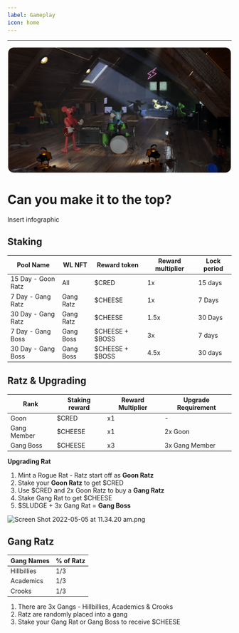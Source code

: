 ```yaml
---
label: Gameplay
icon: home
---
```


---
![](../static/banner.png)

# Can you make it to the top?

Insert infographic

## Staking

| Pool Name | WL NFT | Reward token | Reward multiplier | Lock period |
| --- | --- | --- | --- | --- |
| 15 Day - Goon Ratz | All | $CRED | 1x | 15 days |
| 7 Day - Gang Ratz | Gang Ratz | $CHEESE | 1x |  7 Days |
| 30 Day - Gang Ratz | Gang Ratz | $CHEESE | 1.5x | 30 Days |
| 7 Day - Gang Boss | Gang Boss | $CHEESE + $BOSS | 3x | 7 days |
| 30 Day - Gang Boss | Gang Boss | $CHEESE + $BOSS | 4.5x | 30 days |

## Ratz & Upgrading

| Rank | Staking reward | Reward Multiplier | Upgrade Requirement |
| --- | --- | --- | --- |
| Goon | $CRED | x1 | - |
| Gang Member | $CHEESE | x1 | 2x Goon |
| Gang Boss | $CHEESE | x3 | 3x Gang Member |

**Upgrading Rat** 

1. Mint a Rogue Rat - Ratz start off as **Goon Ratz**
2. Stake your **Goon Ratz** to get $CRED
3. Use $CRED and 2x Goon Ratz to buy a **Gang Ratz**
4. Stake Gang Rat to get $CHEESE 
5. $SLUDGE + 3x Gang Rat = **Gang Boss**

![Screen Shot 2022-05-05 at 11.34.20 am.png](Rogue%20Ratz%20Whitepaper%20&%20Tokenomics%20cfa8e8546bb2471a805688c2c300c8c4/Screen_Shot_2022-05-05_at_11.34.20_am.png)

## Gang Ratz

| Gang Names | % of Ratz |
| --- | --- |
| Hillbillies | 1/3 |
| Academics | 1/3 |
| Crooks | 1/3 |
1. There are 3x Gangs - Hillbillies, Academics & Crooks
2. Ratz are randomly placed into a gang
3. Stake your Gang Rat or Gang Boss to receive $CHEESE